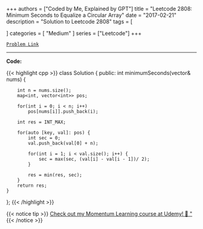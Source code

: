 
+++
authors = ["Coded by Me, Explained by GPT"]
title = "Leetcode 2808: Minimum Seconds to Equalize a Circular Array"
date = "2017-02-21"
description = "Solution to Leetcode 2808"
tags = [
    
]
categories = [
    "Medium"
]
series = ["Leetcode"]
+++



[`Problem Link`](https://leetcode.com/problems/minimum-seconds-to-equalize-a-circular-array/description/)

---

**Code:**

{{< highlight cpp >}}
class Solution {
public:
    int minimumSeconds(vector<int>& nums) {
        
        int n = nums.size();
        map<int, vector<int>> pos;
        
        for(int i = 0; i < n; i++)
            pos[nums[i]].push_back(i);
        
        int res = INT_MAX;
        
        for(auto [key, val]: pos) {
            int sec = 0;
            val.push_back(val[0] + n);
            
            for(int i = 1; i < val.size(); i++) {
                sec = max(sec, (val[i] - val[i - 1])/ 2);
            }
            
            res = min(res, sec);
        }
        return res;
    }
};
{{< /highlight >}}



{{< notice tip >}}
[Check out my Momentum Learning course at Udemy! 🚀 "](https://www.udemy.com/course/blind-75-the-data-structures-and-algorithms-essentials/)
{{< /notice >}}

